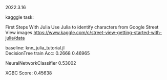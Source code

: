 2022.3.16

kagggle task:

First Steps With Julia
Use Julia to identify characters from Google Street View images
https://www.kaggle.com/c/street-view-getting-started-with-julia/data


baseline:
knn_julia_tutorial.jl  
DecisionTree  train Acc: 0.2668   0.46965

NeuralNetworkClassifier  0.53002

XGBC   Score: 0.45638


